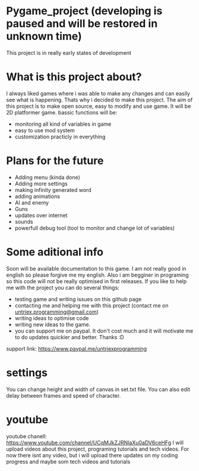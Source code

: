 # Pygame_project (developing is paused and will be restored in unknown time)
This project is in really early states of development

# What is this project about?
I always liked games where i was able to make any changes and can easily see what is happening. Thats why i decided to make this project.
The aim of this project is to make open source, easy to modify and use game. It will be 2D platformer game.
bassic functions will be:
- monitoring all kind of variables in game
- easy to use mod system
- customization practicly in everything

# Plans for the future
- Adding menu (kinda done)
- Adding more settings
- making infinity generated word
- adding animations
- AI and enemy
- Guns
- updates over internet
- sounds
- powerfull debug tool (tool to monitor and change lot of variables)

# Some aditional info
Soon will be available documentation to this game.
I am not really good in english so please forgive me my english. Also i am begginer in programing so this code will not be really optimised in first releases.
If you like to help me with the project you can do several things:
- testing game and writing issues on this github page
- contacting me and helping me with this project (contact me on untriex.programming@gmail.com)
- writing ideas to optimise code
- writing new ideas to the game.
- you can support me on paypal. It don't cost much and it will motivate me to do updates quickier and better.
Thanks :D

support link: https://www.paypal.me/untriexprogramming

# settings
You can change height and width of canvas in set.txt file. You can also edit delay between frames and speed of character.

# youtube
youtube chanell: https://www.youtube.com/channel/UCqMJkZJRNlaXu0aDV6ceHFg
I will upload videos about this project, programing tutorials and tech videos.
For now there isnt any video, but i will upload there updates on my coding progress and maybe som tech videos and tutorials

